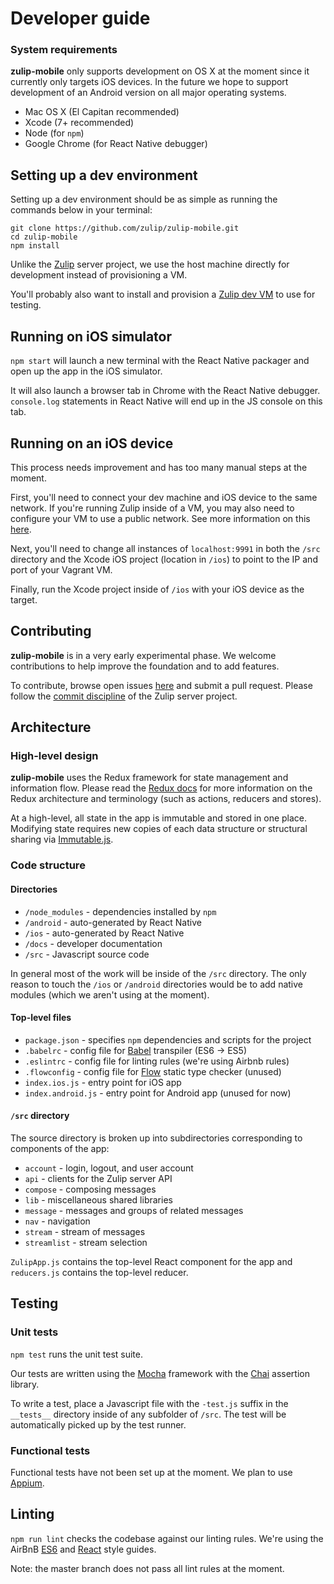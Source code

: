 # Developer guide

### System requirements

**zulip-mobile** only supports development on OS X at the moment since it currently only targets iOS devices. In the future we hope to support development of an Android version on all major operating systems.

* Mac OS X (El Capitan recommended)
* Xcode (7+ recommended)
* Node (for `npm`)
* Google Chrome (for React Native debugger)


## Setting up a dev environment

Setting up a dev environment should be as simple as running the commands below in your terminal:
```
git clone https://github.com/zulip/zulip-mobile.git
cd zulip-mobile
npm install
```

Unlike the [Zulip](https://github.com/zulip/zulip) server project, we use the host machine directly for development instead of provisioning a VM.

You'll probably also want to install and provision a [Zulip dev VM](https://github.com/zulip/zulip/blob/master/README.dev.md) to use for testing.


## Running on iOS simulator
`npm start` will launch a new terminal with the React Native packager and open up the app in the iOS simulator.

It will also launch a browser tab in Chrome with the React Native debugger. `console.log` statements in React Native will end up in the JS console on this tab.

## Running on an iOS device
This process needs improvement and has too many manual steps at the moment.

First, you'll need to connect your dev machine and iOS device to the same network. If you're running Zulip inside of a VM, you may also need to configure your VM to use a public network. See more information on this [here](https://www.vagrantup.com/docs/networking/public_network.html).

Next, you'll need to change all instances of `localhost:9991` in both the `/src` directory and the Xcode iOS project (location in `/ios`) to point to the IP and port of your Vagrant VM.

Finally, run the Xcode project inside of `/ios` with your iOS device as the target.


## Contributing
**zulip-mobile** is in a very early experimental phase. We welcome contributions to help improve the foundation and to add features.

To contribute, browse open issues [here](https://github.com/zulip/zulip-mobile/issues) and submit a pull request. Please follow the [commit discipline](https://zulip.readthedocs.io/en/latest/code-style.html#version-control) of the Zulip server project.


## Architecture

### High-level design

**zulip-mobile** uses the Redux framework for state management and information flow. Please read the [Redux docs](http://redux.js.org/index.html) for more information on the Redux architecture and terminology (such as actions, reducers and stores).

At a high-level, all state in the app is immutable and stored in one place. Modifying state requires new copies of each data structure or structural sharing via [Immutable.js](https://facebook.github.io/immutable-js/).

### Code structure

#### Directories

* `/node_modules` - dependencies installed by `npm`
* `/android` - auto-generated by React Native
* `/ios` - auto-generated by React Native
* `/docs` - developer documentation
* `/src` - Javascript source code

In general most of the work will be inside of the `/src` directory. The only reason to touch the `/ios` or `/android` directories would be to add native modules (which we aren't using at the moment).

#### Top-level files
* `package.json` - specifies `npm` dependencies and scripts for the project
* `.babelrc` - config file for [Babel](https://babeljs.io/) transpiler (ES6 -> ES5)
* `.eslintrc` - config file for linting rules (we're using Airbnb rules)
* `.flowconfig` - config file for [Flow](https://flowtype.org/) static type checker (unused)
* `index.ios.js` - entry point for iOS app
* `index.android.js` - entry point for Android app (unused for now)

#### `/src` directory

The source directory is broken up into subdirectories corresponding to components of the app:
* `account` - login, logout, and user account
* `api` - clients for the Zulip server API
* `compose` - composing messages
* `lib` - miscellaneous shared libraries
* `message` - messages and groups of related messages
* `nav` - navigation
* `stream` - stream of messages
* `streamlist` - stream selection

`ZulipApp.js` contains the top-level React component for the app and `reducers.js` contains the top-level reducer.

## Testing

### Unit tests
`npm test` runs the unit test suite.

Our tests are written using the [Mocha](https://mochajs.org/) framework with the [Chai](http://chaijs.com/) assertion library.

To write a test, place a Javascript file with the `-test.js` suffix in the `__tests__` directory inside of any subfolder of `/src`. The test will be automatically picked up by the test runner.


### Functional tests
Functional tests have not been set up at the moment. We plan to use [Appium](http://appium.io/).


## Linting
`npm run lint` checks the codebase against our linting rules. We're using the AirBnB [ES6](https://github.com/airbnb/javascript) and [React](https://github.com/airbnb/javascript/tree/master/react) style guides.

Note: the master branch does not pass all lint rules at the moment.
